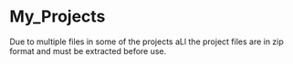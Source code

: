 # My_Projects
Due to multiple files in some of the projects aLl the project files are in zip format and must be extracted before use.
